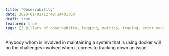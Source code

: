 ```yaml
---
title: "Observability"
date: 2020-01-02T12:49:14+01:00
draft: true
featured: true
tags: [3 pillars of observabiity, logging, metrics, tracing, error management, blog]
---
```


Anybody whom is involved in maintaining a system that is using docker will no the challenges involved when it comes to tracking down an issue.